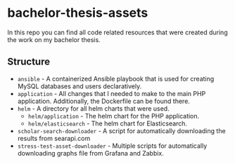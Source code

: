 # bachelor-thesis-assets

In this repo you can find all code related resources that were created during the work on my bachelor thesis.

## Structure

- `ansible` - A containerized Ansible playbook that is used for creating MySQL databases and users declaratively.
- `application` - All changes that I needed to make to the main PHP application. Additionally, the Dockerfile can be found there.
- `helm` - A directory for all helm charts that were used.
    - `helm/application` - The helm chart for the PHP application.
    - `helm/elasticsearch` - The helm chart for Elasticsearch.
- `scholar-search-downloader` - A script for automatically downloading the results from searapi.com
- `stress-test-asset-downloader` - Multiple scripts for automatically downloading graphs file from Grafana and Zabbix.
